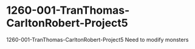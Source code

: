 # 1260-001-TranThomas-CarltonRobert-Project5
1260-001-TranThomas-CarltonRobert-Project5
Need to modify monsters
